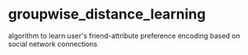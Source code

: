 # groupwise_distance_learning
algorithm to learn user's friend-attribute preference encoding based on social network connections
